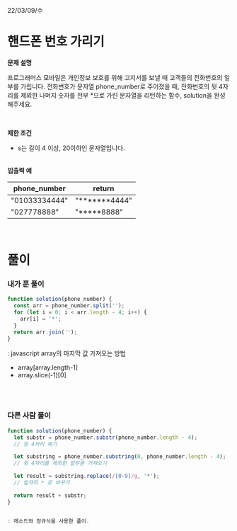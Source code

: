 22/03/09/수

<h1>핸드폰 번호 가리기</h1>

<strong>문제 설명</strong>

프로그래머스 모바일은 개인정보 보호를 위해 고지서를 보낼 때 고객들의 전화번호의 일부를 가립니다.
전화번호가 문자열 phone_number로 주어졌을 때, 전화번호의 뒷 4자리를 제외한 나머지 숫자를 전부 \*으로 가린 문자열을 리턴하는 함수, solution을 완성해주세요.

<br>

<strong>제한 조건</strong>

- s는 길이 4 이상, 20이하인 문자열입니다.

<br>
<strong>입출력 예</strong>

| phone_number  | return           |
| ------------- | ---------------- |
| "01033334444" | "**\*\*\***4444" |
| "027778888"   | "**\***8888"     |

<br>

<h1>풀이</h1>
<h3>내가 푼 풀이</h3>

```javascript
function solution(phone_number) {
  const arr = phone_number.split('');
  for (let i = 0; i < arr.length - 4; i++) {
    arr[i] = '*';
  }
  return arr.join('');
}
```

: javascript array의 마지막 값 가져오는 방법

- array[array.length-1]
- array.slice(-1)[0]

<br>
<br>
<h3>다른 사람 풀이</h3>

```javascript
function solution(phone_number) {
  let substr = phone_number.substr(phone_number.length - 4);
  // 뒷 4자리 짜기

  let substring = phone_number.substring(0, phone_number.length - 4);
  // 뒷 4자리를 제외한 앞부분 가져오기

  let result = substring.replace(/[0-9]/g, '*');
  // 앞자리 * 로 바꾸기

  return result + substr;
}


: 메소드와 정규식을 사용한 풀이.

